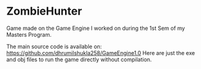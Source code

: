 # ZombieHunter
Game made on the Game Engine I worked on during the 1st Sem of my Masters Program. 

The main source code is available on: https://github.com/dhrumilshukla258/GameEngine1.0
Here are just the exe and obj files to run the game directly without compilation.
